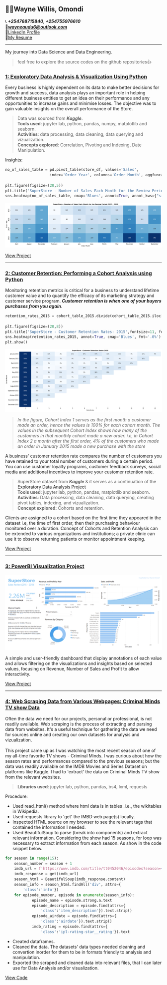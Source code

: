 ## 👨‍💻Wayne Willis, Omondi
📞 ***+254768715840***, ***+254755976610***<br>
📧***wayneaudu6@outlook.com***<br>
📘[LinkedIn Profile](https://www.linkedin.com/in/waynewillislink/)<br>
📄<ins><a id="raw-url" href="https://raw.githubusercontent.com/WayneNyariroh/portfolio/main/Wayne_Willis_RESUME.pdf">My Resume</a></ins><br>


---

My journey into Data Science and Data Engineering.
> feel free to explore the source codes on the github repositories👍

### <ins>[1: Exploratory Data Analysis & Visualization Using Python](https://github.com/WayneNyariroh/StoreSales_Analysis)</ins>
Every business is highly dependent on its data to make better decisions for growth and success, data analysis plays an important role in helping different business entities to get an idea on their performance and any opportunities to increase gains and minimise losses. 
The objective was to gain valuable insights on the overall performance of the Store.
> Data was sourced from ***Kaggle***. <br>
> **Tools used**: jupyter lab, python, pandas, numpy, matplotlib and seaborn. <br>
> **Activities**: data processing, data cleaning, data querying and vizualization. <br>
> **Concepts explored**: Correlation, Pivoting and Indexing, Date Manipulation. <br>

Insights:<br>
```python
no_of_sales_table = pd.pivot_table(store_df, values='Sales',
                    index='Order Year', columns='Order Month', aggfunc='count', margins=True)
 
plt.figure(figsize=(20,5))
plt.title('SuperStore - Number of Sales Each Month for the Review Period: 2015 - 2019', fontsize=11, fontweight='bold')
sns.heatmap(no_of_sales_table, cmap='Blues', annot=True, annot_kws={"size":11}, fmt="d", cbar=False) 
```

![Month and Sales!](/visualization_output/monthlysales.png)<br>

<ins> [View Project](https://github.com/WayneNyariroh/StoreSales_Analysis/blob/main/superStoreSales_EDA.ipynb)</ins>

---
### <ins>[2: Customer Retention: Performing a Cohort Analysis using Python](https://github.com/WayneNyariroh/customer-retention_cohortAnalysis/blob/main/RetentionAnalysis.ipynb)</ins>
Monitoring retention metrics is critical for a business to understand lifetime customer value and to quantify the efficacy of its marketing strategy and customer service program.
***Customer retention is when one of your buyers purchases from you again***.<br>

```python
retention_rates_2015 = cohort_table_2015.divide(cohort_table_2015.iloc[:,0], axis=0)

plt.figure(figsize=(20,8))
plt.title('SuperStore - Customer Retention Rates: 2015',fontsize=11, fontweight='bold')
sns.heatmap(retention_rates_2015, annot=True, cmap='Blues', fmt='.0%')
plt.show()
```

![Retention Rates!](visualization_output/cohortplots2.png)<br>

> *In the figure, Cohort Index 1 serves as the first month a customer made an order, hence the values is 100% for each cohort month. The values in the subsequent Cohort Index shows how many of the customers in that monthly cohort made a new order. i.e, in Cohort Index 2 a month after the first order, 4% of the customers who made an order in January 2015 made a new purchase with the store*<br>

A business' customer retention rate compares the number of customers you have retained to your total number of customers during a certain period. You can use customer loyalty programs, customer feedback surveys, social media and additional incentives to improve your customer retention rate.<br>
>SuperStore dataset from ***Kaggle*** & it serves as a continuation of the [Exploratory Data Analysis Project](https://github.com/WayneNyariroh/StoreSales_Analysis)<br>
> **Tools used**: jupyter lab, python, pandas, matplotlib and seaborn. <br>
> **Activities**: Data processing, data cleaning, data querying, creating pivot tables, indexing, and vizualization. <br>
> **Concept explored:** Cohorts and retention.<br>


Clients are assigned to a cohort based on the first time they appeared in the dataset i.e, the time of first order, then their purchasing behaviour monitored over a duration. Concept of Cohorts and Retention Analysis can be extended to various organizations and institutions; a private clinic can use it to observe returning patients or monitor appointment keeping.<br>

<ins>[View Project](https://github.com/WayneNyariroh/customer-retention_cohortAnalysis/blob/main/RetentionAnalysis.ipynb)</ins>

---
### <ins>[3: PowerBI Visualization Project](https://github.com/WayneNyariroh/StoreSales_PowerBI_Dashboard)</ins>

![PowerBI Dashboard](/visualization_output/DashboardScreenshot.png)

A simple and user-friendly dashboard that display annotations of each value and allows filtering on the visualizations and insights based on selected values, focusing on Revenue, Number of Sales and Profit to allow interactivity.<br>
 
<ins>[View Project](http://github.com/WayneNyariroh/StoreSales_PowerBI_Dashboard)</ins>

---
### <ins>[4: Web Scraping Data from Various Webpages: Criminal Minds TV show Data](https://github.com/WayneNyariroh/criminalmindstv_webscraping_EDA)</ins>
Often the data we need for our projects, personal or professional, is not readily available. Web scraping is the process of extracting and parsing data from websites. It's a useful technique for gathering the data we need for sources online and creating our own datasets for analysis and vizualization.<br>
<br>
This project came up as I was watching the most recent season of one of my all-time favorite TV shows - Criminal Minds. I was curious about how the season rates and performances compared to the previous seasons; but the data was readily available on the IMDB Movies and Series Dataset on platforms like Kaggle. I had to 'extract' the data on Criminal Minds TV show from the relevant websites.<br>

> **Libraries used**: jupyter lab, python, pandas, bs4, lxml, requests <br>

Procedure:
- Used read_html() method where html data is in tables .i.e., the wikitables in Wikipedia.
- Used requests library to 'get' the IMBD web page(s) locally.
- Inspected HTML source on my browser to see the relevant tags that contained the information I needed.
- Used BeautifulSoup to parse (break into components) and extract relevant information. Considering the show had 15 seasons, for loop was necessary to extract information from each season. As show in the code snippet below.

```python
for season in range(15):
    season_number = season + 1
    imdb_url = f'https://www.imdb.com/title/tt0452046/episodes?season={season_number}' 
    imdb_response = get(imdb_url)
    season_html = BeautifulSoup(imdb_response.content)
    season_info = season_html.findAll('div', attrs={
        'class':'info'})
    for episode_number, episode in enumerate(season_info):
            episode_name = episode.strong.a.text       
            episode_description = episode.find(attrs={
                'class':'item_description'}).text.strip()
            episode_airdate = episode.find(attrs={
                'class':'airdate'}).text.strip()
            imdb_rating = episode.find(attrs={
                'class':'ipl-rating-star__rating'}).text
```
- Created dataframes.
- Cleaned the data. The datasets' data types needed cleaning and convertion inorder for them to be in formats friendly to analysis and manipulation.
- Exported the scraped and cleaned data into relevant files, that I can later use for Data Analysis and/or visualization.

<ins>[View Code](https://github.com/WayneNyariroh/criminalmindstv_webscraping_EDA/blob/main/CM-data-scraping.ipynb)</ins>

